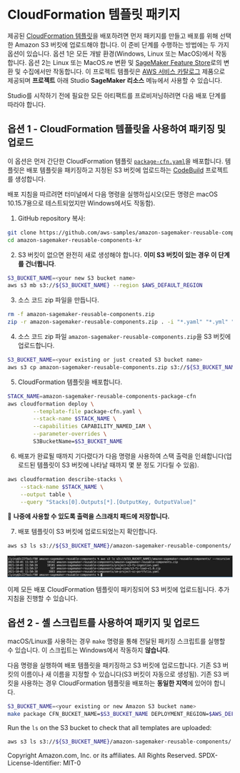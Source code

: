 # CloudFormation 템플릿 패키지
제공된 [CloudFormation 템플릿](cfn-templates/)을 배포하려면 먼저 패키지를 만들고 배포를 위해 선택한 Amazon S3 버킷에 업로드해야 합니다. 이 준비 단계를 수행하는 방법에는 두 가지 옵션이 있습니다. 옵션 1은 모든 개발 환경(Windows, Linux 또는 MacOS)에서 작동합니다. 옵션 2는 Linux 또는 MacOS.re 변환 및 [SageMaker Feature Store](https://aws.amazon.com/sagemaker/feature-store/)로의 변환 및 수집에서만 작동합니다. 이 프로젝트 템플릿은 [AWS 서비스 카탈로그](https://aws.amazon.com/servicecatalog/) 제품으로 제공되며 **프로젝트** 아래 Studio **SageMaker 리소스** 메뉴에서 사용할 수 있습니다.

Studio를 시작하기 전에 필요한 모든 아티팩트를 프로비저닝하려면 다음 배포 단계를 따라야 합니다.

## 옵션 1 - CloudFormation 템플릿을 사용하여 패키징 및 업로드
이 옵션은 먼저 간단한 CloudFormation 템플릿 [`package-cfn.yaml`](package-cfn.yaml)을 배포합니다. 템플릿은 배포 템플릿을 패키징하고 지정된 S3 버킷에 업로드하는 [CodeBuild](https://aws.amazon.com/codebuild/) 프로젝트를 생성합니다.

배포 지침을 따르려면 터미널에서 다음 명령을 실행하십시오(모든 명령은 macOS 10.15.7용으로 테스트되었지만 Windows에서도 작동함).

1. GitHub repository 복사:
```sh
git clone https://github.com/aws-samples/amazon-sagemaker-reusable-components-kr.git
cd amazon-sagemaker-reusable-components-kr
```

2. S3 버킷이 없으면 완전히 새로 생성해야 합니다. **이미 S3 버킷이 있는 경우 이 단계를 건너뜁니다**.
```sh
S3_BUCKET_NAME=<your new S3 bucket name>
aws s3 mb s3://${S3_BUCKET_NAME} --region $AWS_DEFAULT_REGION
```
3. 소스 코드 zip 파일을 만듭니다.
```sh
rm -f amazon-sagemaker-reusable-components.zip
zip -r amazon-sagemaker-reusable-components.zip . -i "*.yaml" "*.yml" "*.sh" "*.py"
```
4. 소스 코드 zip 파일 `amazon-sagemaker-reusable-components.zip`을 S3 버킷에 업로드합니다.
```sh
S3_BUCKET_NAME=<your existing or just created S3 bucket name>
aws s3 cp amazon-sagemaker-reusable-components.zip s3://${S3_BUCKET_NAME}/amazon-sagemaker-reusable-components/
```

5. CloudFormation 템플릿을 배포합니다.
```sh
STACK_NAME=amazon-sagemaker-reusable-components-package-cfn
aws cloudformation deploy \
        --template-file package-cfn.yaml \
        --stack-name $STACK_NAME \
        --capabilities CAPABILITY_NAMED_IAM \
        --parameter-overrides \
        S3BucketName=$S3_BUCKET_NAME 
```

6. 배포가 완료될 때까지 기다렸다가 다음 명령을 사용하여 스택 출력을 인쇄합니다(업로드된 템플릿이 S3 버킷에 나타날 때까지 몇 분 정도 기다릴 수 있음).
```sh
aws cloudformation describe-stacks \
    --stack-name $STACK_NAME \
    --output table \
    --query "Stacks[0].Outputs[*].[OutputKey, OutputValue]"
```

📜 **나중에 사용할 수 있도록 출력을 스크래치 패드에 저장합니다.**

7. 배포 템플릿이 S3 버킷에 업로드되었는지 확인합니다.
```sh
aws s3 ls s3://${S3_BUCKET_NAME}/amazon-sagemaker-reusable-components/ --recursive
```

![uploaded-cfn-templates-ls](img/uploaded-cfn-templates-ls.png)

이제 모든 배포 CloudFormation 템플릿이 패키징되어 S3 버킷에 업로드됩니다. 추가 지침을 진행할 수 있습니다.

## 옵션 2 - 셸 스크립트를 사용하여 패키지 및 업로드
macOS/Linux를 사용하는 경우 `make` 명령을 통해 전달된 패키징 스크립트를 실행할 수 있습니다. 이 스크립트는 Windows에서 작동하지 **않습니다**.

다음 명령을 실행하여 배포 템플릿을 패키징하고 S3 버킷에 업로드합니다. 기존 S3 버킷의 이름이나 새 이름을 지정할 수 있습니다(S3 버킷이 자동으로 생성됨). 기존 S3 버킷을 사용하는 경우 CloudFormation 템플릿을 배포하는 **동일한 지역**에 있어야 합니다.

```sh
S3_BUCKET_NAME=<your existing or new Amazon S3 bucket name>
make package CFN_BUCKET_NAME=$S3_BUCKET_NAME DEPLOYMENT_REGION=$AWS_DEFAULT_REGION
```

Run the `ls` on the S3 bucket to check that all templates are uploaded:
```sh
aws s3 ls s3://${S3_BUCKET_NAME}/amazon-sagemaker-reusable-components/ --recursive
```

Copyright Amazon.com, Inc. or its affiliates. All Rights Reserved.
SPDX-License-Identifier: MIT-0